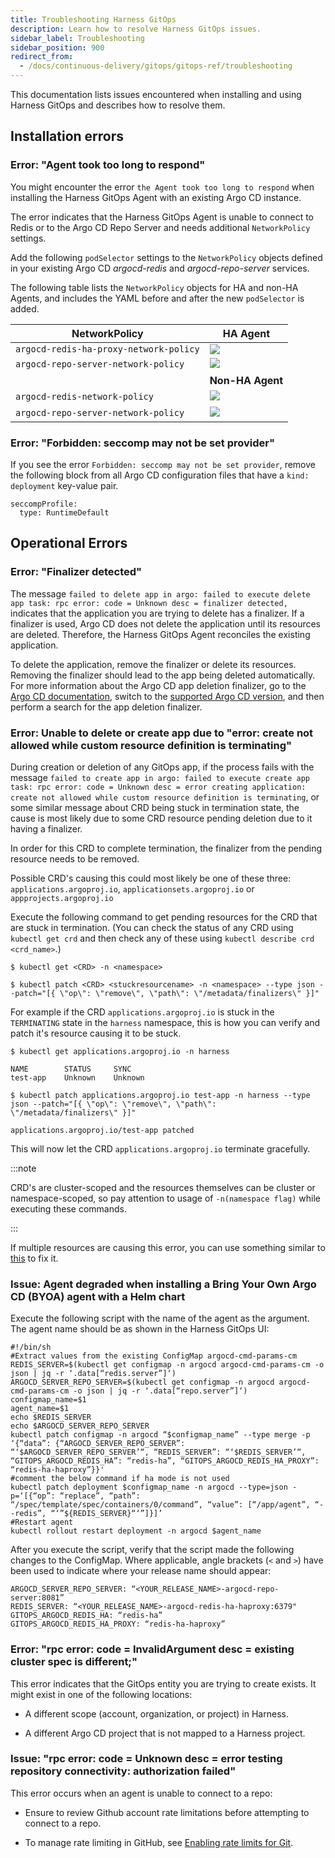 ```yaml
---
title: Troubleshooting Harness GitOps
description: Learn how to resolve Harness GitOps issues.
sidebar_label: Troubleshooting
sidebar_position: 900
redirect_from:
  - /docs/continuous-delivery/gitops/gitops-ref/troubleshooting
---
```


This documentation lists issues encountered when installing and using Harness GitOps and describes how to resolve them.

## Installation errors

### Error: "Agent took too long to respond"

You might encounter the error `the Agent took too long to respond` when installing the Harness GitOps Agent with an existing Argo CD instance.

The error indicates that the Harness GitOps Agent is unable to connect to Redis or to the Argo CD Repo Server and needs additional `NetworkPolicy` settings.

Add the following `podSelector` settings to the `NetworkPolicy` objects defined in your existing Argo CD *argocd-redis* and *argocd-repo-server* services.

The following table lists the `NetworkPolicy` objects for HA and non-HA Agents, and includes the YAML before and after the new `podSelector` is added.

| **NetworkPolicy** | **HA Agent** |
| --- | --- |
| `argocd-redis-ha-proxy-network-policy` | ![](./static/argocd-redis-ha-proxy-network-policy.png) |
| `argocd-repo-server-network-policy` | ![](./static/argocd-repo-server-network-policy.png)  |
|  | **Non-HA Agent** |
| `argocd-redis-network-policy` | ![](./static/argocd-redis-network-policy.png)  |
| `argocd-repo-server-network-policy` | ![](./static/argocd-repo-server-network-policy-nonha.png)  |

### Error: "Forbidden: seccomp may not be set provider"

If you see the error `Forbidden: seccomp may not be set provider`, remove the following block from all Argo CD configuration files that have a `kind: deployment` key-value pair.

```
seccompProfile:
  type: RuntimeDefault
```

## Operational Errors

### Error: "Finalizer detected"

The message `failed to delete app in argo: failed to execute delete app task: rpc error: code = Unknown desc = finalizer detected,` indicates that the application you are trying to delete has a finalizer. If a finalizer is used, Argo CD does not delete the application until its resources are deleted. Therefore, the Harness GitOps Agent reconciles the existing application. 

To delete the application, remove the finalizer or delete its resources. Removing the finalizer should lead to the app being deleted automatically. For more information about the Argo CD app deletion finalizer, go to the [Argo CD documentation](https://argo-cd.readthedocs.io/), switch to the [supported Argo CD version](/docs/continuous-delivery/cd-integrations), and then perform a search for the app deletion finalizer.

### Error: Unable to delete or create app due to "error: create not allowed while custom resource definition is terminating"

During creation or deletion of any GitOps app, if the process fails with the message `failed to create app in argo: failed to execute create app task: rpc error: code = Unknown desc = error creating application: create not allowed while custom resource definition is terminating`, or some similar message about CRD being stuck in termination state, the cause is most likely due to some CRD resource pending deletion due to it having a finalizer.

In order for this CRD to complete termination, the finalizer from the pending resource needs to be removed. 

Possible CRD's causing this could most likely be one of these three: `applications.argoproj.io`, `applicationsets.argoproj.io` or 
`appprojects.argoproj.io`

Execute the following command to get pending resources for the CRD that are stuck in termination. (You can check the status of any CRD using `kubectl get crd` and then check any of these using `kubectl describe crd <crd_name>`.)

```
$ kubectl get <CRD> -n <namespace>
```

```
$ kubectl patch <CRD> <stuckresourcename> -n <namespace> --type json --patch="[{ \"op\": \"remove\", \"path\": \"/metadata/finalizers\" }]"
```

For example if the CRD `applications.argoproj.io` is stuck in the `TERMINATING` state in the `harness` namespace, this is how you can verify and patch it's resource causing it to be stuck.

```
$ kubectl get applications.argoproj.io -n harness

NAME        STATUS     SYNC
test-app    Unknown    Unknown
```

```
$ kubectl patch applications.argoproj.io test-app -n harness --type json --patch="[{ \"op\": \"remove\", \"path\": \"/metadata/finalizers\" }]"

applications.argoproj.io/test-app patched
```

This will now let the CRD `applications.argoproj.io` terminate gracefully.

:::note

CRD's are cluster-scoped and the resources themselves can be cluster or namespace-scoped, so pay attention to usage of `-n(namespace flag)` while executing these commands.

:::

If multiple resources are causing this error, you can use something similar to [this](https://github.com/argoproj/argo-cd/issues/1329#issuecomment-1247176754) to fix it.

### Issue: Agent degraded when installing a Bring Your Own Argo CD (BYOA) agent with a Helm chart

Execute the following script with the name of the agent as the argument. The agent name should be as shown in the Harness GitOps UI:

```
#!/bin/sh
#Extract values from the existing ConfigMap argocd-cmd-params-cm
REDIS_SERVER=$(kubectl get configmap -n argocd argocd-cmd-params-cm -o json | jq -r ‘.data[“redis.server”]‘)
ARGOCD_SERVER_REPO_SERVER=$(kubectl get configmap -n argocd argocd-cmd-params-cm -o json | jq -r ‘.data[“repo.server”]‘)
configmap_name=$1
agent_name=$1
echo $REDIS_SERVER
echo $ARGOCD_SERVER_REPO_SERVER
kubectl patch configmap -n argocd “$configmap_name” --type merge -p ‘{“data”: {“ARGOCD_SERVER_REPO_SERVER”: “‘$ARGOCD_SERVER_REPO_SERVER’“, “REDIS_SERVER”: “‘$REDIS_SERVER’“, “GITOPS_ARGOCD_REDIS_HA”: “redis-ha”, “GITOPS_ARGOCD_REDIS_HA_PROXY”: “redis-ha-haproxy”}}'
#comment the below command if ha mode is not used
kubectl patch deployment $configmap_name -n argocd --type=json -p=‘[{“op”: “replace”, “path”: “/spec/template/spec/containers/0/command”, “value”: [“/app/agent”, “--redis”, “‘”${REDIS_SERVER}“‘”]}]’
#Restart agent
kubectl rollout restart deployment -n argocd $agent_name
```

After you execute the script, verify that the script made the following changes to the ConfigMap. Where applicable, angle brackets (`<` and `>`) have been used to indicate where your release name should appear:

```
ARGOCD_SERVER_REPO_SERVER: “<YOUR_RELEASE_NAME>-argocd-repo-server:8081”
REDIS_SERVER: “<YOUR_RELEASE_NAME>-argocd-redis-ha-haproxy:6379"
GITOPS_ARGOCD_REDIS_HA: “redis-ha”
GITOPS_ARGOCD_REDIS_HA_PROXY: “redis-ha-haproxy”
```

### Error: "rpc error: code = InvalidArgument desc = existing cluster spec is different;"

This error indicates that the GitOps entity you are trying to create exists. It might exist in one of the following locations:

- A different scope (account, organization, or project) in Harness.

- A different Argo CD project that is not mapped to a Harness project.
  

### Issue: "rpc error: code = Unknown desc = error testing repository connectivity: authorization failed"

This error occurs when an agent is unable to connect to a repo:

- Ensure to review Github account rate limitations before attempting to connect to a repo.

- To manage rate limiting in GitHub, see [Enabling rate limits for Git](https://docs.github.com/en/enterprise-server@3.10/admin/configuration/configuring-user-applications-for-your-enterprise/configuring-rate-limits#enabling-rate-limits-for-git).


 



